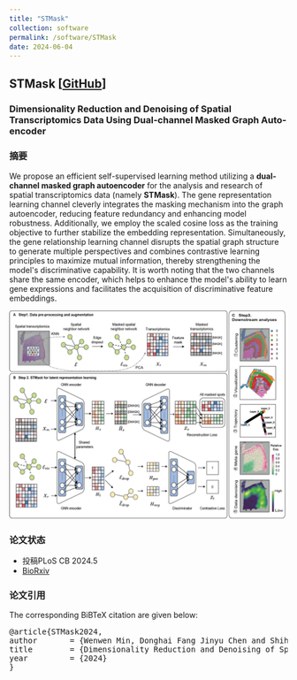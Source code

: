 ```yaml
---
title: "STMask"
collection: software
permalink: /software/STMask
date: 2024-06-04
---
```


## STMask [[GitHub](https://github.com/donghaifang/STMask/tree/main)]
<!-- 标题 -->
### Dimensionality Reduction and Denoising of Spatial Transcriptomics Data Using Dual-channel Masked Graph Auto-encoder
### 摘要
We propose an efficient self-supervised learning method utilizing a **dual-channel masked graph autoencoder**  for the analysis and research of spatial transcriptomics data (namely **STMask**). The gene representation learning channel cleverly integrates the masking mechanism into the graph autoencoder, reducing feature redundancy and enhancing model robustness. Additionally, we employ the scaled cosine loss as the training objective to further stabilize the embedding representation. Simultaneously, the gene relationship learning channel disrupts the spatial graph structure to generate multiple perspectives and combines contrastive learning principles to maximize mutual information, thereby strengthening the model's discriminative capability. It is worth noting that the two channels share the same encoder, which helps to enhance the model's ability to learn gene expressions and facilitates the acquisition of discriminative feature embeddings. 
<!-- 论文模型图 -->
<p align="center"> 
<img src="../images/STMask.jpg">
</p>

### 论文状态
- 投稿PLoS CB 2024.5<br>
- [BioRxiv](https://www.biorxiv.org/content/10.1101/2024.05.30.596562v1)

### 论文引用
<p>The corresponding BiBTeX citation are given below:</p>
<div class="highlight-none"><div class="highlight"><pre>
@article{STMask2024,
author       = {Wenwen Min, Donghai Fang Jinyu Chen and Shihua Zhang},
title        = {Dimensionality Reduction and Denoising of Spatial Transcriptomics Data Using Dual-channel Masked Graph Auto-encoder},
year         = {2024}
}
</pre></div>
